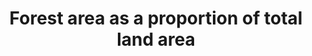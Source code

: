 ﻿---
indicator: 15.1.1
layout: indicator
permalink: /15-1-1/
sdg_goal: '15'
goal_meta_link: 'https://unstats.un.org/sdgs/metadata/files/Metadata-15-01-01.pdf'
goal_meta_link_text: United Nations Sustainable Development Goals Metadata (PDF 379 KB)
graph_type: line
indicator_definition: Forest area as a proportion of total land area
indicator_name: Forest area as a proportion of total land area
published: true
reporting_status: complete
target: >-
  Protect, restore and promote sustainable use of terrestrial ecosystems,
  sustainably manage forests, combat desertification, and halt and reverse land
  degradation and halt biodiversity loss
target_id: '15'
title: Forest area as a proportion of total land area
un_custodian_agency: Food and Agricultural Organization
un_designated_tier: '1'
data_non_statistical: false
data_show_map: false
source_active_1: true
source_active_2: false
source_url_text_2: Link to Source
source_active_3: false
source_url_3: Link to source
source_active_4: true
source_url_text_4: Link to source
source_active_5: true
source_url_text_5: Link to source
source_active_6: true
source_url_text_6: Link to source
computation_definitions: >-
  Woodland certification assesses management practices against agreed
  environmental standards. Certification requires that wood products are
  harvested legally and sustainably, and that important wildlife habitats are
  identified and are not negatively impacted by management.
computation_calculations: >-
  (Area of woodland / Area of land mass ) * 100 OR (area of certified woodland /
  Area of land mass ) * 100
comments_limitations: >-
  "∙ The  UN identifies a forrest as  “land spanning more than 0.5 hectares with
  trees higher than 5 meters and a canopy cover of more than 10 percent, or
  trees able to reach these thresholds in situ"".  The definition used in th UK
  calculations only counts areas where the canopy covers more than 20%. ∙
  Certification in the UK began in 1996, with data collation starting in 2001,
  becoming a regular annual collation in 2004.  New certificates may relate to
  existing woodland that was not previously certified, or to newly planted
  areas.   For further information please see JNCC Biodiversity Indicator
  documentation @
  http://data.jncc.gov.uk/data/bfa0f573-e58f-4254-8c3e-2ee90a770ca5-B1b-Area-of-forestry-land-certified-as-sustainably-managed.docx"
graph_title: Forest area as a proportion of total land area
source_organisation_1: MINIRENA
source_periodicity_1: Discontinuous
source_earliest_available_1: '2008'
source_geographical_coverage_1: Rwanda
source_url_text_1: High Resolution Aerial Photographs (link N/A)
computation_units: Percentage (%)
national_geographical_coverage: Rwanda
indicator_sort_order: 15-01-01
---
